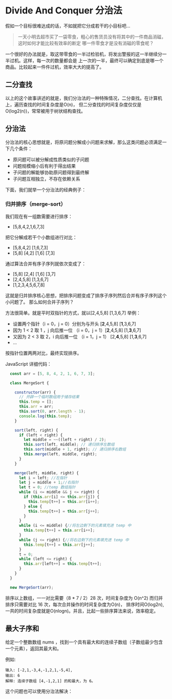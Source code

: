 # Divide And Conquer 分治法
假如一个目标很难达成的话，不如就把它分成若干的小目标吧... 

> 一天小明去超市买了一袋零食，粗心的售货员没有将其中的一件商品消磁，这时如何才能比较有效率的断定
  哪一件零食才是没有消磁的零食呢？ 
   
一个很好的办法就是，取这带零食的一半过检验机，将发出警报的这一半继续分一半过机。这样，每一次的数量都会是
上一次的一半，最终可以确定到底是哪一个商品。比较起来一件件过机，效率大大的提高了。

## 二分查找
以上的这个故事讲述的就是，我们分治法的一种特殊情况，二分查找。在计算机上，遍历查找的时间复杂度是O(n)，
但二分查找的时间复杂度仅仅是 O(log2(n))，常常被用于树状结构查找。

## 分治法
分治法的核心思想就是，将原问题分解成小问题来求解，那么这类问题必须满足一下几个条件：
- 原问题可以被分解成性质类似的子问题
- 问题规模缩小后有利于得出结果
- 子问题的解能够协助原问题得到最终解
- 子问题互相独立，不存在依赖关系

下面，我们就举一个分治法的经典例子：

### 归并排序（merge-sort）
我们现在有一组数需要进行排序：
- [5,8,4,2,1,6,7,3]  

把它分解成若干个小数组进行对比：
- [5,8,4,2] [1,6,7,3]
- [5,8] [4,2] [1,6] [7,3]
  
 通过算法合并有序子序列就依次变成了：
 - [5,8] [2,4] [1,6] [3,7]
 - [2,4,5,8] [1,3,6,7]
 - [1,2,3,4,5,6,7,8]
 
 这就是归并排序核心思想，把排序问题变成了排序子序列然后合并有序子序列这个小问题了。
 那么如何合并子序列？
 
方法很简单。就是平时双指针的方式，就以[2,4,5,8] [1,3,6,7] 举例：

- 设置两个指针（i = 0，j = 0）分别为与开头 [**2**,4,5,8] [**1**,3,6,7]
- 因为 1 < 2 取 1 ，j 向后推一位 （i = 0，j = 1）[**2**,4,5,8] [1,**3**,6,7]
- 又因为 2 < 3 取 2，i 向后推一位 （i = 1，j = 1） [2,**4**,5,8] [1,**3**,6,7]
- ...

按指针位置两两对比，最终实现排序。

JavaScript 详细代码：
```javascript
  const arr = [5, 8, 4, 2, 1, 6, 7, 3];

  class MergeSort {

    constructor(arr) {
      // 开辟一个临时数组用于储存结果
      this.temp = [];
      this.arr = arr;
      this.sort(0, arr.length - 1);
      console.log(this.temp);
    }

    sort(left, right) {
      if (left < right) {
        let middle = ~~((left + right) / 2);
        this.sort(left, middle); // 递归排序左数组
        this.sort(middle + 1, right); // 递归排序右数组
        this.merge(left, middle, right);
      }
    }

    merge(left, middle, right) {
      let i = left; //左指针
      let j = middle + 1;//右指针
      let t = 0; //temp 数组指针
      while (i <= middle && j <= right) {
        if (this.arr[i] <= this.arr[j]) {
          this.temp[t++] = this.arr[i++];
        } else {
          this.temp[t++] = this.arr[j++];
        }
      }
      while (i <= middle) {//将左边剩下的元素填充进 temp 中
        this.temp[t++] = this.arr[i++];
      }
      while (j <= right) {//将右边剩下的元素填充进 temp 中
        this.temp[t++] = this.arr[j++];
      }
      t = 0;
      while (left <= right) {
        this.arr[left++] = this.temp[t++];
      }
    }
  }

  new MergeSort(arr);
```
排序以上数组，一一对比需要（8 * 7 / 2）28 次，时间复杂度为 O(n^2) 而归并排序只需要对比 16 次，每次合并操作的时间复杂度为O(n)，
排序时间O(log2n), 一共的时间复杂度就是O(nlogn)。并且，比起一些排序算法来说，效率稳定。

## 最大子序和
给定一个整数数组 nums ，找到一个具有最大和的连续子数组（子数组最少包含一个元素），返回其最大和。

例如:
```
输入: [-2,1,-3,4,-1,2,1,-5,4],
输出: 6
解释: 连续子数组 [4,-1,2,1] 的和最大，为 6。
```

这个问题也可以使用分治法解决：

 


